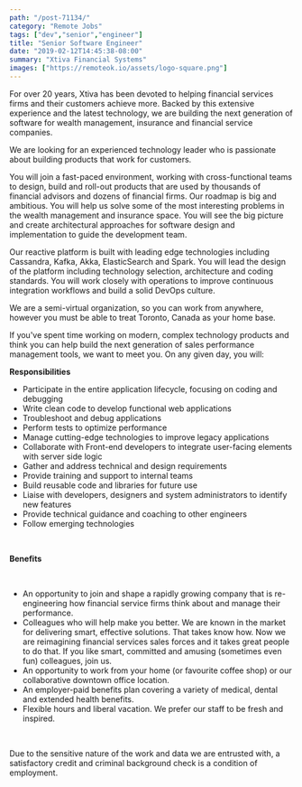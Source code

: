 ```yaml
---
path: "/post-71134/"
category: "Remote Jobs"
tags: ["dev","senior","engineer"]
title: "Senior Software Engineer"
date: "2019-02-12T14:45:38-08:00"
summary: "Xtiva Financial Systems"
images: ["https://remoteok.io/assets/logo-square.png"]
---
```


<p>For over 20 years, Xtiva has been devoted to helping financial services firms and their customers achieve more. Backed by this extensive experience and the latest technology, we are building the next generation of software for wealth management, insurance and financial service companies.</p><p>We are looking for an experienced technology leader who is passionate about building products that work for customers.</p><p>You will join a fast-paced environment, working with cross-functional teams to design, build and roll-out products that are used by thousands of financial advisors and dozens of financial firms. Our roadmap is big and ambitious. You will help us solve some of the most interesting problems in the wealth management and insurance space. You will see the big picture and create architectural approaches for software design and implementation to guide the development team.<br></p><p>Our reactive platform is built with leading edge technologies including Cassandra, Kafka, Akka, ElasticSearch and Spark. You will lead the design of the platform including technology selection, architecture and coding standards. You will work closely with operations to improve continuous integration workflows and build a solid DevOps culture.</p><p>We are a semi-virtual organization, so you can work from anywhere, however you must be able to treat Toronto, Canada as your home base.</p><p>If you've spent time working on modern, complex technology products and think you can help build the next generation of sales performance management tools, we want to meet you. On any given day, you will:</p><p><strong>Responsibilities</strong></p><ul> <li>Participate in the entire application lifecycle, focusing on coding and debugging</li> <li>Write clean code to develop functional web applications</li> <li>Troubleshoot and debug applications</li> <li>Perform tests to optimize performance</li> <li>Manage cutting-edge technologies to improve legacy applications</li> <li>Collaborate with Front-end developers to integrate user-facing elements with server side logic</li> <li>Gather and address technical and design requirements</li> <li>Provide training and support to internal teams</li> <li>Build reusable code and libraries for future use</li> <li>Liaise with developers, designers and system administrators to identify new features</li> <li>Provide technical guidance and coaching to other engineers</li> <li>Follow emerging technologies</li> </ul><br><p><strong>Benefits</strong></p><br><ul> <li>An opportunity to join and shape a rapidly growing company that is re-engineering how financial service firms think about and manage their performance.</li> <li>Colleagues who will help make you better. We are known in the market for delivering smart, effective solutions. That takes know how. Now we are reimagining financial services sales forces and it takes great people to do that. If you like smart, committed and amusing (sometimes even fun) colleagues, join us.</li> <li>An opportunity to work from your home (or favourite coffee shop) or our collaborative downtown office location.</li> <li>An employer-paid benefits plan covering a variety of medical, dental and extended health benefits.</li> <li>Flexible hours and liberal vacation. We prefer our staff to be fresh and inspired.</li> </ul><p><br></p><p>Due to the sensitive nature of the work and data we are entrusted with, a satisfactory credit and criminal background check is a condition of employment.</p>
